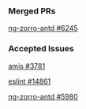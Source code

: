 <!-- <img src="https://raw.githubusercontent.com/sagar-viradiya/sagar-viradiya/master/resources/banner.png" alt="Hello world!"> -->
<!--
### Hi 👋
[![rencoo's github stats](https://github-readme-stats.vercel.app/api?username=rencoo)](https://github.com/rencoo)
-->

### Merged PRs
[ng-zorro-antd #6245](https://github.com/NG-ZORRO/ng-zorro-antd/pull/6245)

### Accepted Issues
[amis #3781](https://github.com/baidu/amis/issues/3781)

[eslint #14861](https://github.com/eslint/eslint/issues/14861)

[ng-zorro-antd #5980](https://github.com/NG-ZORRO/ng-zorro-antd/issues/5980)
<!--
**rencoo/rencoo** is a ✨ _special_ ✨ repository because its `README.md` (this file) appears on your GitHub profile.

Here are some ideas to get you started:

- 🔭 I’m currently working on ...
- 🌱 I’m currently learning ...
- 👯 I’m looking to collaborate on ...
- 🤔 I’m looking for help with ...
- 💬 Ask me about ...
- 📫 How to reach me: ...
- 😄 Pronouns: ...
- ⚡ Fun fact: ...
-->

